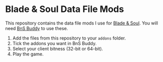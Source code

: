 # Blade & Soul Data File Mods

This repository contains the data file mods I use for
[Blade & Soul](http://www.bladeandsoul.com). You will need
[BnS Buddy](https://github.com/RedDot-3ND7355/BnS-Buddy) to use these.

1. Add the files from this repository to your `addons` folder.
2. Tick the addons you want in BnS Buddy.
3. Select your client bitness (32-bit or 64-bit).
4. Play the game.

